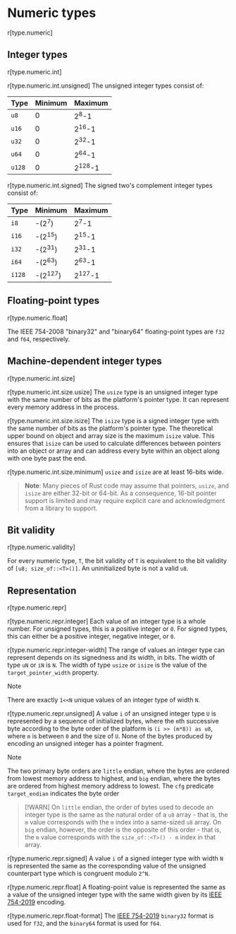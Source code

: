 # Numeric types

r[type.numeric]

## Integer types

r[type.numeric.int]

r[type.numeric.int.unsigned]
The unsigned integer types consist of:

Type   | Minimum | Maximum
-------|---------|-------------------
`u8`   | 0       | 2<sup>8</sup>-1
`u16`  | 0       | 2<sup>16</sup>-1
`u32`  | 0       | 2<sup>32</sup>-1
`u64`  | 0       | 2<sup>64</sup>-1
`u128` | 0       | 2<sup>128</sup>-1

r[type.numeric.int.signed]
The signed two's complement integer types consist of:

Type   | Minimum            | Maximum
-------|--------------------|-------------------
`i8`   | -(2<sup>7</sup>)   | 2<sup>7</sup>-1
`i16`  | -(2<sup>15</sup>)  | 2<sup>15</sup>-1
`i32`  | -(2<sup>31</sup>)  | 2<sup>31</sup>-1
`i64`  | -(2<sup>63</sup>)  | 2<sup>63</sup>-1
`i128` | -(2<sup>127</sup>) | 2<sup>127</sup>-1


## Floating-point types

r[type.numeric.float]

The IEEE 754-2008 "binary32" and "binary64" floating-point types are `f32` and
`f64`, respectively.

## Machine-dependent integer types

r[type.numeric.int.size]

r[type.numeric.int.size.usize]
The `usize` type is an unsigned integer type with the same number of bits as the
platform's pointer type. It can represent every memory address in the process.

r[type.numeric.int.size.isize]
The `isize` type is a signed integer type with the same number of bits as the
platform's pointer type. The theoretical upper bound on object and array size
is the maximum `isize` value. This ensures that `isize` can be used to calculate
differences between pointers into an object or array and can address every byte
within an object along with one byte past the end.

r[type.numeric.int.size.minimum]
`usize` and `isize` are at least 16-bits wide.

> **Note**: Many pieces of Rust code may assume that pointers, `usize`, and
> `isize` are either 32-bit or 64-bit. As a consequence, 16-bit
> pointer support is limited and may require explicit care and acknowledgment
> from a library to support.

## Bit validity

r[type.numeric.validity]

For every numeric type, `T`, the bit validity of `T` is equivalent to the bit
validity of `[u8; size_of::<T>()]`. An uninitialized byte is not a valid `u8`.

## Representation

r[type.numeric.repr]

r[type.numeric.repr.integer]
Each value of an integer type is a whole number. For unsigned types, this is a positive integer or `0`. For signed types, this can either be a positive integer, negative integer, or `0`.

r[type.numeric.repr.integer-width]
The range of values an integer type can represent depends on its signedness and its width, in bits. The width of type `uN` or `iN` is `N`. The width of type `usize` or `isize` is the value of the `target_pointer_width` property.

> [!NOTE]
> There are exactly `1<<N` unique values of an integer type of width `N`.

r[type.numeric.repr.unsigned]
A value `i` of an unsigned integer type `U` is represented by a sequence of initialized bytes, where the `m`th successive byte according to the byte order of the platform is `(i >> (m*8)) as u8`, where `m` is between `0` and the size of `U`. None of the bytes produced by encoding an unsigned integer has a pointer fragment.

> [!NOTE]
> The two primary byte orders are `little` endian, where the bytes are ordered from lowest memory address to highest, and `big` endian, where the bytes are ordered from highest memory address to lowest.
> The `cfg` predicate `target_endian` indicates the byte order

> [!WARN]
> On `little` endian, the order of bytes used to decode an integer type is the same as the natural order of a `u8` array - that is, the `m` value corresponds with the `m` index into a same-sized `u8` array. On `big` endian, however, the order is the opposite of this order - that is, the `m` value corresponds with the `size_of::<T>() - m` index in that array.

r[type.numeric.repr.signed]
A value `i` of a signed integer type with width `N` is represented the same as the corresponding value of the unsigned counterpart type which is congruent modulo `2^N`.

r[type.numeric.repr.float]
A floating-point value is represented the same as a value of the unsigned integer type with the same width given by its [IEEE 754-2019] encoding.

r[type.numeric.repr.float-format]
The [IEEE 754-2019] `binary32` format is used for `f32`, and the `binary64` format is used for `f64`.

[IEEE 754-2019]: https://ieeexplore.ieee.org/document/8766229
